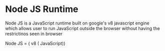 # Node JS Runtime

Node JS is a JavaScript runtime built on google's v8 javascript engine which allows user to run JavaScript outside the browser without having the restrictinos seen in browser

Node JS = ( v8 ( JavaScript))
